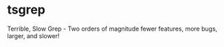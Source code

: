# tsgrep
Terrible, Slow Grep - Two orders of magnitude fewer features, more bugs, larger, and slower!

